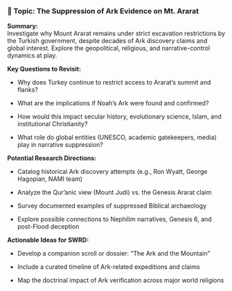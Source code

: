 ### 🧭 Topic: The Suppression of Ark Evidence on Mt. Ararat

**Summary:**  
Investigate why Mount Ararat remains under strict excavation restrictions by the Turkish government, despite decades of Ark discovery claims and global interest. Explore the geopolitical, religious, and narrative-control dynamics at play.

**Key Questions to Revisit:**

- Why does Turkey continue to restrict access to Ararat’s summit and flanks?
    
- What are the implications if Noah’s Ark were found and confirmed?
    
- How would this impact secular history, evolutionary science, Islam, and institutional Christianity?
    
- What role do global entities (UNESCO, academic gatekeepers, media) play in narrative suppression?
    

**Potential Research Directions:**

- Catalog historical Ark discovery attempts (e.g., Ron Wyatt, George Hagopian, NAMI team)
    
- Analyze the Qur’anic view (Mount Judi) vs. the Genesis Ararat claim
    
- Survey documented examples of suppressed Biblical archaeology
    
- Explore possible connections to Nephilim narratives, Genesis 6, and post-Flood deception
    

**Actionable Ideas for SWRD:**

- Develop a companion scroll or dossier: “The Ark and the Mountain”
    
- Include a curated timeline of Ark-related expeditions and claims
    
- Map the doctrinal impact of Ark verification across major world religions